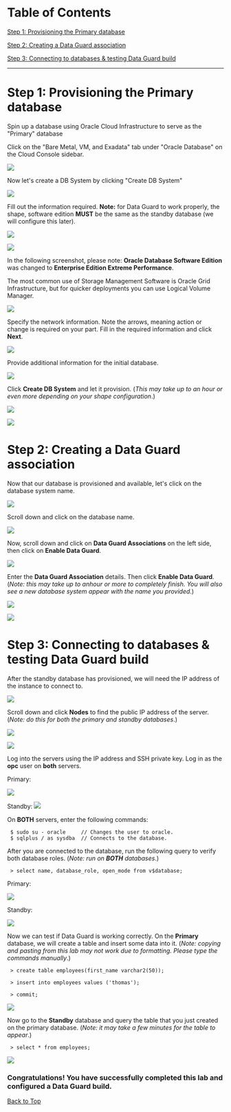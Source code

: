 # Table of Contents

[Step 1: Provisioning the Primary database](#step-1-provisioning-the-primary-database)

[Step 2: Creating a Data Guard association](#step-2-creating-a-data-guard-association)

[Step 3: Connecting to databases & testing Data Guard build](#step-3-connecting-to-databases--testing-data-guard-build)

---

# Step 1: Provisioning the Primary database

Spin up a database using Oracle Cloud Infrastructure to serve as the "Primary" database

Click on the "Bare Metal, VM, and Exadata" tab under "Oracle Database" on the Cloud Console sidebar. 

![](./screenshots/500screenshots/1_1.png)

Now let's create a DB System by clicking "Create DB System"

![](./screenshots/500screenshots/1_2.png)

Fill out the information required. **Note:** for Data Guard to work properly, the shape, software edition **MUST** be the same as the standby database (we will configure this later).

![](./screenshots/500screenshots/1_3.png)

![](./screenshots/500screenshots/1_4.png)

In the following screenshot, please note: **Oracle Database Software Edition** was changed to **Enterprise Edition Extreme Performance**.

The most common use of Storage Management Software is Oracle Grid Infrastructure, but for quicker deployments you can use Logical Volume Manager.

![](./screenshots/500screenshots/1_5.png)

Specify the network information. Note the arrows, meaning action or change is required on your part. Fill in the required information and click **Next**.

![](./screenshots/500screenshots/1_6.png)

Provide additional information for the initial database.

![](./screenshots/500screenshots/1_7.png)

Click **Create DB System** and let it provision. (_This may take up to an hour or even more depending on your shape configuration_.)

![](./screenshots/500screenshots/1_8.png)

![](./screenshots/500screenshots/1_9.png)

# Step 2: Creating a Data Guard association

Now that our database is provisioned and available, let's click on the database system name.

![](./screenshots/500screenshots/2_1.png)

Scroll down and click on the database name.

![](./screenshots/500screenshots/2_2.png)

Now, scroll down and click on **Data Guard Associations** on the left side, then click on **Enable Data Guard**.

![](./screenshots/500screenshots/2_3.png)

Enter the **Data Guard Association** details. Then click **Enable Data Guard**. (_Note: this may take up to anhour or more to completely finish. You will also see a new database system appear with the name you provided_.)

![](./screenshots/500screenshots/2_4.png)

![](./screenshots/500screenshots/2_5.png)

# Step 3: Connecting to databases & testing Data Guard build

After the standby database has provisioned, we will need the IP address of the instance to connect to.

![](./screenshots/500screenshots/3_1.png)

Scroll down and click **Nodes** to find the public IP address of the server. (_Note: do this for both the primary and standby databases_.)

![](./screenshots/500screenshots/3_2.png)

![](./screenshots/500screenshots/3_3.png)

Log into the servers using the IP address and SSH private key. Log in as the **opc** user on **both** servers.

Primary:

![](./screenshots/500screenshots/3_4.png)

Standby:
![](./screenshots/500screenshots/3_5.png)

On **BOTH** servers, enter the following commands:
```
 $ sudo su - oracle     // Changes the user to oracle.
 $ sqlplus / as sysdba  // Connects to the database.
```

After you are connected to the database, run the following query to verify both database roles. (_Note: run on **BOTH** databases_.)

```
 > select name, database_role, open_mode from v$database;
```

Primary:

![](./screenshots/500screenshots/3_6.png)

Standby:

![](./screenshots/500screenshots/3_7.png)

Now we can test if Data Guard is working correctly. On the **Primary** database, we will create a table and insert some data into it. (_Note: copying and pasting from this lab may not work due to formatting. Please type the commands manually_.)

```
 > create table employees(first_name varchar2(50));

 > insert into employees values ('thomas');

 > commit;
```

![](./screenshots/500screenshots/3_8.png)

Now go to the **Standby** database and query the table that you just created on the primary database. (_Note: it may take a few minutes for the table to appear_.)

```
 > select * from employees;
```

![](./screenshots/500screenshots/3_9.png)

### Congratulations! You have successfully completed this lab and configured a Data Guard build.

[Back to Top](#table-of-contents)


